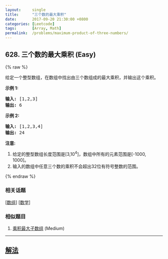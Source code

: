 ```yaml
---
layout:     single
title:      "三个数的最大乘积"
date:       2017-09-20 21:30:00 +0800
categories: [Leetcode]
tags:       [Array, Math]
permalink:  /problems/maximum-product-of-three-numbers/
---
```


## 628. 三个数的最大乘积 (Easy)

{% raw %}

<p>给定一个整型数组，在数组中找出由三个数组成的最大乘积，并输出这个乘积。</p>

<p><strong>示例 1:</strong></p>

<pre>
<strong>输入:</strong> [1,2,3]
<strong>输出:</strong> 6
</pre>

<p><strong>示例 2:</strong></p>

<pre>
<strong>输入:</strong> [1,2,3,4]
<strong>输出:</strong> 24
</pre>

<p><strong>注意:</strong></p>

<ol>
	<li>给定的整型数组长度范围是[3,10<sup>4</sup>]，数组中所有的元素范围是[-1000, 1000]。</li>
	<li>输入的数组中任意三个数的乘积不会超出32位有符号整数的范围。</li>
</ol>

{% endraw %}

### 相关话题
  [[数组](https://github.com/openset/leetcode/tree/master/tag/array/README.md)]
  [[数学](https://github.com/openset/leetcode/tree/master/tag/math/README.md)]

### 相似题目
  1. [乘积最大子数组](/problems/maximum-product-subarray) (Medium)

---

## [解法](https://github.com/openset/leetcode/tree/master/problems/maximum-product-of-three-numbers)
